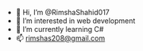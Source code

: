 - 👋 Hi, I’m @RimshaShahid017
- 👀 I’m interested in web development
- 🌱 I’m currently learning C#
- 📫 rimshas208@gmail.com

<!---
rimsha000001/rimsha000001 is a ✨ special ✨ repository because its `README.md` (this file) appears on your GitHub profile.
You can click the Preview link to take a look at your changes.
--->
